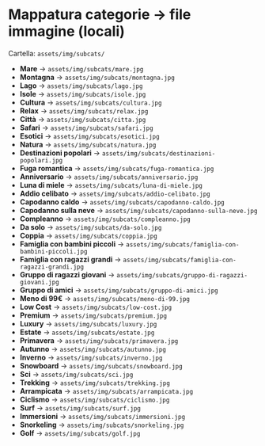 # Mappatura categorie → file immagine (locali)

Cartella: `assets/img/subcats/`

- **Mare** → `assets/img/subcats/mare.jpg`
- **Montagna** → `assets/img/subcats/montagna.jpg`
- **Lago** → `assets/img/subcats/lago.jpg`
- **Isole** → `assets/img/subcats/isole.jpg`
- **Cultura** → `assets/img/subcats/cultura.jpg`
- **Relax** → `assets/img/subcats/relax.jpg`
- **Città** → `assets/img/subcats/citta.jpg`
- **Safari** → `assets/img/subcats/safari.jpg`
- **Esotici** → `assets/img/subcats/esotici.jpg`
- **Natura** → `assets/img/subcats/natura.jpg`
- **Destinazioni popolari** → `assets/img/subcats/destinazioni-popolari.jpg`
- **Fuga romantica** → `assets/img/subcats/fuga-romantica.jpg`
- **Anniversario** → `assets/img/subcats/anniversario.jpg`
- **Luna di miele** → `assets/img/subcats/luna-di-miele.jpg`
- **Addio celibato** → `assets/img/subcats/addio-celibato.jpg`
- **Capodanno caldo** → `assets/img/subcats/capodanno-caldo.jpg`
- **Capodanno sulla neve** → `assets/img/subcats/capodanno-sulla-neve.jpg`
- **Compleanno** → `assets/img/subcats/compleanno.jpg`
- **Da solo** → `assets/img/subcats/da-solo.jpg`
- **Coppia** → `assets/img/subcats/coppia.jpg`
- **Famiglia con bambini piccoli** → `assets/img/subcats/famiglia-con-bambini-piccoli.jpg`
- **Famiglia con ragazzi grandi** → `assets/img/subcats/famiglia-con-ragazzi-grandi.jpg`
- **Gruppo di ragazzi giovani** → `assets/img/subcats/gruppo-di-ragazzi-giovani.jpg`
- **Gruppo di amici** → `assets/img/subcats/gruppo-di-amici.jpg`
- **Meno di 99€** → `assets/img/subcats/meno-di-99.jpg`
- **Low Cost** → `assets/img/subcats/low-cost.jpg`
- **Premium** → `assets/img/subcats/premium.jpg`
- **Luxury** → `assets/img/subcats/luxury.jpg`
- **Estate** → `assets/img/subcats/estate.jpg`
- **Primavera** → `assets/img/subcats/primavera.jpg`
- **Autunno** → `assets/img/subcats/autunno.jpg`
- **Inverno** → `assets/img/subcats/inverno.jpg`
- **Snowboard** → `assets/img/subcats/snowboard.jpg`
- **Sci** → `assets/img/subcats/sci.jpg`
- **Trekking** → `assets/img/subcats/trekking.jpg`
- **Arrampicata** → `assets/img/subcats/arrampicata.jpg`
- **Ciclismo** → `assets/img/subcats/ciclismo.jpg`
- **Surf** → `assets/img/subcats/surf.jpg`
- **Immersioni** → `assets/img/subcats/immersioni.jpg`
- **Snorkeling** → `assets/img/subcats/snorkeling.jpg`
- **Golf** → `assets/img/subcats/golf.jpg`